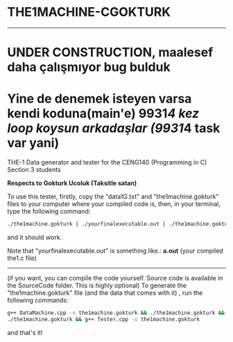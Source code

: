 # THE1MACHINE-CGOKTURK
--------

# UNDER CONSTRUCTION, maalesef daha çalışmıyor bug bulduk

# Yine de denemek isteyen varsa kendi koduna(main'e) 9931*4 kez loop koysun arkadaşlar (9931*4 task var yani)

THE-1 Data generator and tester for the CENG140 (Programming in C) Section 3 students

**Respects to Gokturk Ucoluk (Taksitle satan)**

To use this tester, firstly, copy the "data1G.txt" and "the1machine.gokturk" files to your computer where your compiled code is, then, in your terminal, type the following command:
```sh
./the1machine.gokturk | ./yourfinalexecutable.out | ./the1machine.gokturk
```
and it should work.

Note that "yourfinalexecutable.out" is something like.:    **a.out** (your compiled the1.c file)

-------

(if you want, you can compile the code yourself. Source code is available in the SourceCode folder. This is highly optional)
To generate the "the1machine.gokturk" file (and the data that comes with it) , run the following commands:
```bash
g++ DataMachine.cpp -o the1machine.gokturk && ./the1machine.gokturk && g++ checker.cpp -o the1machine.gokturk
./the1machine.gokturk && g++ Tester.cpp -o the1machine.gokturk
```

and that's it!

